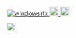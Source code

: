 <p align="left"> 
  <a href="https://github.com/windowsrtx/">
    <img src="https://komarev.com/ghpvc/?username=windowsrtx" alt="windowsrtx" />
  </a>
  <a href="http://twitter.com/Endermanwindows">
    <img height="20" src="https://img.shields.io/twitter/follow/Endermanwindows?label=Twitter&logo=twitter&style=flat" />
  </a>
  <a href="https://github.com/windowsrtx">
    <img height="20" src="https://img.shields.io/github/followers/windowsrtx?label=follow&logo=github&style=flat" />
  </a>
</p>

<a href="https://github.com/windowsrtx/github-readme-stats">
  <img align="left" src="https://github-readme-stats.vercel.app/api?username=windowsrtx&count_private=true&show_icons=true&theme=dark" />
</a>
